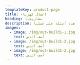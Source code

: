 ```yaml
---
templateKey: product-page
title: اعمال كهرباء
heading: مشاريعنا
description: هذه أمثلة على عملنا
images:
  - image: /img/out-build1-1.jpg
    text: أضف النص
  - image: /img/out-build1-2.jpg
    text: أضف النص
  - image: /img/out-build1-3.jpg
    text: أضف النص
---
```


